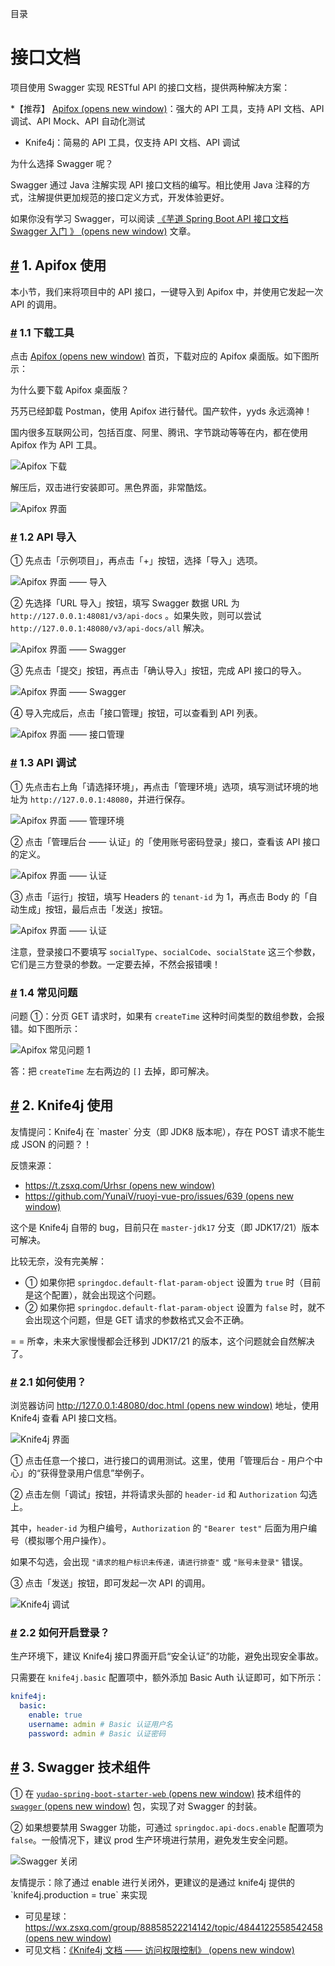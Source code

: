 目录

# 接口文档

项目使用 Swagger 实现 RESTful API 的接口文档，提供两种解决方案：

\*【推荐】 [Apifox (opens new window)](http://mtw.so/62me9n)：强大的 API 工具，支持 API 文档、API 调试、API Mock、API 自动化测试

*   Knife4j：简易的 API 工具，仅支持 API 文档、API 调试

为什么选择 Swagger 呢？

Swagger 通过 Java 注解实现 API 接口文档的编写。相比使用 Java 注释的方式，注解提供更加规范的接口定义方式，开发体验更好。

如果你没有学习 Swagger，可以阅读 [《芋道 Spring Boot API 接口文档 Swagger 入门 》 (opens new window)](https://www.iocoder.cn/Spring-Boot/Swagger/?yudao) 文章。

## [#](#_1-apifox-使用) 1. Apifox 使用

本小节，我们来将项目中的 API 接口，一键导入到 Apifox 中，并使用它发起一次 API 的调用。

### [#](#_1-1-下载工具) 1.1 下载工具

点击 [Apifox (opens new window)](http://mtw.so/62me9n) 首页，下载对应的 Apifox 桌面版。如下图所示：

为什么要下载 Apifox 桌面版？

艿艿已经卸载 Postman，使用 Apifox 进行替代。国产软件，yyds 永远滴神！

国内很多互联网公司，包括百度、阿里、腾讯、字节跳动等等在内，都在使用 Apifox 作为 API 工具。

![Apifox 下载](./static/01.png)

解压后，双击进行安装即可。黑色界面，非常酷炫。

![Apifox 界面](./static/02.png)

### [#](#_1-2-api-导入) 1.2 API 导入

① 先点击「示例项目」，再点击「+」按钮，选择「导入」选项。

![Apifox 界面 —— 导入](./static/03.png)

② 先选择「URL 导入」按钮，填写 Swagger 数据 URL 为 `http://127.0.0.1:48081/v3/api-docs` 。如果失败，则可以尝试 `http://127.0.0.1:48080/v3/api-docs/all` 解决。

![Apifox 界面 —— Swagger](./static/04.png)

③ 先点击「提交」按钮，再点击「确认导入」按钮，完成 API 接口的导入。

![Apifox 界面 —— Swagger](./static/05.png)

④ 导入完成后，点击「接口管理」按钮，可以查看到 API 列表。

![Apifox 界面 —— 接口管理](./static/06.png)

### [#](#_1-3-api-调试) 1.3 API 调试

① 先点击右上角「请选择环境」，再点击「管理环境」选项，填写测试环境的地址为 `http://127.0.0.1:48080`，并进行保存。

![Apifox 界面 —— 管理环境](./static/07.png)

② 点击「管理后台 —— 认证」的「使用账号密码登录」接口，查看该 API 接口的定义。

![Apifox 界面 —— 认证](./static/08.png)

③ 点击「运行」按钮，填写 Headers 的 `tenant-id` 为 1，再点击 Body 的「自动生成」按钮，最后点击「发送」按钮。

![Apifox 界面 —— 认证](./static/09.png)

注意，登录接口不要填写 `socialType`、`socialCode`、`socialState` 这三个参数，它们是三方登录的参数。一定要去掉，不然会报错噢！

### [#](#_1-4-常见问题) 1.4 常见问题

问题 ①：分页 GET 请求时，如果有 `createTime` 这种时间类型的数组参数，会报错。如下图所示：

![Apifox 常见问题 1](./static/Apifox常见问题1.png)

答：把 `createTime` 左右两边的 `[]` 去掉，即可解决。

## [#](#_2-knife4j-使用) 2. Knife4j 使用

友情提问：Knife4j 在 \`master\` 分支（即 JDK8 版本呢），存在 POST 请求不能生成 JSON 的问题？！

反馈来源：

*   [https://t.zsxq.com/Urhsr (opens new window)](https://t.zsxq.com/Urhsr)
*   [https://github.com/YunaiV/ruoyi-vue-pro/issues/639 (opens new window)](https://github.com/YunaiV/ruoyi-vue-pro/issues/639)

这个是 Knife4j 自带的 bug，目前只在 `master-jdk17` 分支（即 JDK17/21）版本可解决。

比较无奈，没有完美解：

*   ① 如果你把 `springdoc.default-flat-param-object` 设置为 `true` 时（目前是这个配置），就会出现这个问题。
*   ② 如果你把 `springdoc.default-flat-param-object` 设置为 `false` 时，就不会出现这个问题，但是 GET 请求的参数格式又会不正确。

\= = 所幸，未来大家慢慢都会迁移到 JDK17/21 的版本，这个问题就会自然解决了。

### [#](#_2-1-如何使用) 2.1 如何使用？

浏览器访问 [http://127.0.0.1:48080/doc.html (opens new window)](http://127.0.0.1:48080/doc.html) 地址，使用 Knife4j 查看 API 接口文档。

![Knife4j 界面](./static/21.png)

① 点击任意一个接口，进行接口的调用测试。这里，使用「管理后台 - 用户个中心」的“获得登录用户信息”举例子。

② 点击左侧「调试」按钮，并将请求头部的 `header-id` 和 `Authorization` 勾选上。

其中，`header-id` 为租户编号，`Authorization` 的 `"Bearer test"` 后面为用户编号（模拟哪个用户操作）。

如果不勾选，会出现 `"请求的租户标识未传递，请进行排查"` 或 `"账号未登录"` 错误。

③ 点击「发送」按钮，即可发起一次 API 的调用。

![Knife4j 调试](./static/Knife4j调用.png)

### [#](#_2-2-如何开启登录) 2.2 如何开启登录？

生产环境下，建议 Knife4j 接口界面开启“安全认证”的功能，避免出现安全事故。

只需要在 `knife4j.basic` 配置项中，额外添加 Basic Auth 认证即可，如下所示：

```yaml
knife4j:
  basic:
    enable: true
    username: admin # Basic 认证用户名
    password: admin # Basic 认证密码

```

## [#](#_3-swagger-技术组件) 3. Swagger 技术组件

① 在 [`yudao-spring-boot-starter-web` (opens new window)](https://github.com/YunaiV/ruoyi-vue-pro/blob/master/yudao-framework/yudao-spring-boot-starter-web/pom.xml) 技术组件的 [`swagger` (opens new window)](https://github.com/YunaiV/ruoyi-vue-pro/blob/master/yudao-framework/yudao-spring-boot-starter-web/src/main/java/cn/iocoder/yudao/framework/swagger/package-info.java) 包，实现了对 Swagger 的封装。

② 如果想要禁用 Swagger 功能，可通过 `springdoc.api-docs.enable` 配置项为 `false`。一般情况下，建议 prod 生产环境进行禁用，避免发生安全问题。

![Swagger 关闭](./static/Swagger关闭.png)

友情提示：除了通过 enable 进行关闭外，更建议的是通过 knife4j 提供的 \`knife4j.production = true\` 来实现

*   可见星球：[https://wx.zsxq.com/group/88858522214142/topic/4844122558542458 (opens new window)](https://wx.zsxq.com/group/88858522214142/topic/4844122558542458)
*   可见文档：[《Knife4j 文档 —— 访问权限控制》 (opens new window)](https://doc.xiaominfo.com/docs/features/accessControl)
